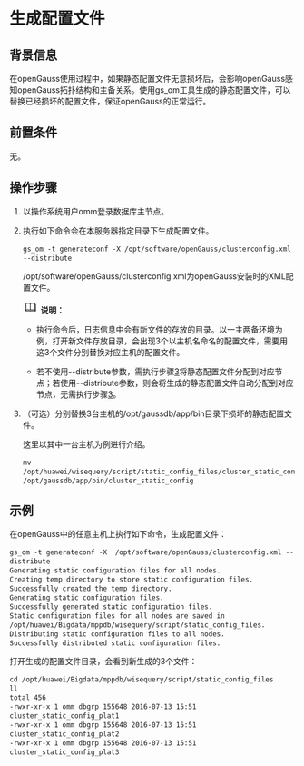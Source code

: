 # 生成配置文件<a name="ZH-CN_TOPIC_0242215051"></a>

## 背景信息<a name="zh-cn_topic_0237088792_zh-cn_topic_0059777801_section728719384439"></a>

在openGauss使用过程中，如果静态配置文件无意损坏后，会影响openGauss感知openGauss拓扑结构和主备关系。使用gs\_om工具生成的静态配置文件，可以替换已经损坏的配置文件，保证openGauss的正常运行。

## 前置条件<a name="zh-cn_topic_0237088792_zh-cn_topic_0059777801_s1cbae0bf4c9f45db9adf2a0929c96c21"></a>

无。

## 操作步骤<a name="zh-cn_topic_0237088792_zh-cn_topic_0059777801_sac68001dd22f4446a51ead8f9d58bee2"></a>

1.  以操作系统用户omm登录数据库主节点。
2.  执行如下命令会在本服务器指定目录下生成配置文件。

    ```
    gs_om -t generateconf -X /opt/software/openGauss/clusterconfig.xml --distribute
    ```

    /opt/software/openGauss/clusterconfig.xml为openGauss安装时的XML配置文件。

    ![](public_sys-resources/icon-note.gif) **说明：**  

    -  执行命令后，日志信息中会有新文件的存放的目录。以一主两备环境为例，打开新文件存放目录，会出现3个以主机名命名的配置文件，需要用这3个文件分别替换对应主机的配置文件。
    
    -  若不使用-\-distribute参数，需执行步骤[3](#zh-cn_topic_0237088792_zh-cn_topic_0059777801_lc1ce55d572e44beea3e47b1b427fae3e)将静态配置文件分配到对应节点；若使用-\-distribute参数，则会将生成的静态配置文件自动分配到对应节点，无需执行步骤[3](#zh-cn_topic_0237088792_zh-cn_topic_0059777801_lc1ce55d572e44beea3e47b1b427fae3e)。

3.  <a name="zh-cn_topic_0237088792_zh-cn_topic_0059777801_lc1ce55d572e44beea3e47b1b427fae3e"></a>（可选）分别替换3台主机的/opt/gaussdb/app/bin目录下损坏的静态配置文件。

    这里以其中一台主机为例进行介绍。

    ```
    mv /opt/huawei/wisequery/script/static_config_files/cluster_static_config_SIA1000056771  /opt/gaussdb/app/bin/cluster_static_config
    ```


## 示例<a name="zh-cn_topic_0237088792_zh-cn_topic_0059777801_sec4df58bf58241cf9224729643c51d55"></a>

在openGauss中的任意主机上执行如下命令，生成配置文件：

```
gs_om -t generateconf -X  /opt/software/openGauss/clusterconfig.xml --distribute
Generating static configuration files for all nodes.
Creating temp directory to store static configuration files.
Successfully created the temp directory.
Generating static configuration files.
Successfully generated static configuration files.
Static configuration files for all nodes are saved in /opt/huawei/Bigdata/mppdb/wisequery/script/static_config_files.
Distributing static configuration files to all nodes.
Successfully distributed static configuration files.
```

打开生成的配置文件目录，会看到新生成的3个文件：

```
cd /opt/huawei/Bigdata/mppdb/wisequery/script/static_config_files
ll
total 456
-rwxr-xr-x 1 omm dbgrp 155648 2016-07-13 15:51 cluster_static_config_plat1
-rwxr-xr-x 1 omm dbgrp 155648 2016-07-13 15:51 cluster_static_config_plat2
-rwxr-xr-x 1 omm dbgrp 155648 2016-07-13 15:51 cluster_static_config_plat3
```

